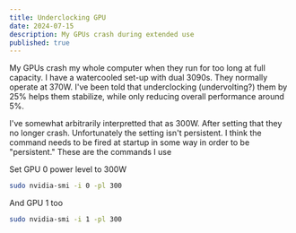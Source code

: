 ```yaml
---
title: Underclocking GPU
date: 2024-07-15
description: My GPUs crash during extended use
published: true
---
```

My GPUs crash my whole computer when they run for too long at full capacity. I have a watercooled set-up with dual 3090s. They normally operate at 370W. I've been told that underclocking (undervolting?) them by 25% helps them stabilize, while only reducing overall performance around 5%.

I've somewhat arbitrarily interpretted that as 300W. After setting that they no longer crash. Unfortunately the setting isn't persistent. I think the command needs to be fired at startup in some way in order to be "persistent." These are the commands I use

Set GPU 0 power level to 300W
```sh
sudo nvidia-smi -i 0 -pl 300
```

And GPU 1 too

```sh
sudo nvidia-smi -i 1 -pl 300
```